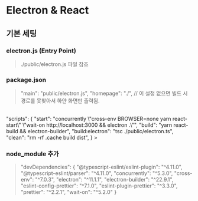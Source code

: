 # Electron & React
## 기본 세팅
### electron.js (Entry Point)
>./public/electron.js 파일 참조
### package.json
>"main": "public/electron.js",
"homepage": "./", // 이 설정 없으면 빌드 시 경로를 못찾아서 하얀 화면만 출력됨.
<br>
"scripts": {
    "start": "concurrently \"cross-env BROWSER=none yarn react-start\" \"wait-on http://localhost:3000 && electron .\"",
    "build": "yarn react-build && electron-builder",
    "build:electron": "tsc ./public/electron.ts",
    "clean": "rm -rf .cache build dist",
}
>

### node_module 추가
> "devDependencies": {
    "@typescript-eslint/eslint-plugin": "^4.11.0",
    "@typescript-eslint/parser": "^4.11.0",
    "concurrently": "^5.3.0",
    "cross-env": "^7.0.3",
    "electron": "^11.1.1",
    "electron-builder": "^22.9.1",
    "eslint-config-prettier": "^7.1.0",
    "eslint-plugin-prettier": "^3.3.0",
    "prettier": "^2.2.1",
    "wait-on": "^5.2.0"
  }
>


